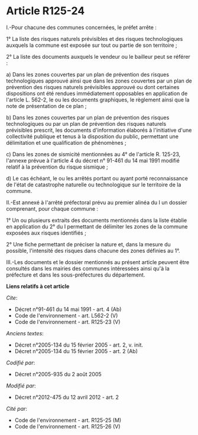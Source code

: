 # Article R125-24

I.-Pour chacune des communes concernées, le préfet arrête : 

1° La liste des risques naturels prévisibles et des risques technologiques auxquels la commune est exposée sur tout ou partie
de son territoire ; 

2° La liste des documents auxquels le vendeur ou le bailleur peut se référer : 

a) Dans les zones couvertes par un plan de prévention des risques technologiques approuvé ainsi que dans les zones couvertes
par un plan de prévention des risques naturels prévisibles approuvé ou dont certaines dispositions ont été rendues
immédiatement opposables en application de l'article L. 562-2, le ou les documents graphiques, le règlement ainsi que la note
de présentation de ce plan ; 

b) Dans les zones couvertes par un plan de prévention des risques technologiques ou par un plan de prévention des risques
naturels prévisibles prescrit, les documents d'information élaborés à l'initiative d'une collectivité publique et tenus à la
disposition du public, permettant une délimitation et une qualification de phénomènes ; 

c) Dans les zones de sismicité mentionnées au 4° de l'article R. 125-23, l'annexe prévue à l'article 4 du décret n° 91-461 du
14 mai 1991 modifié relatif à la prévention du risque sismique ; 

d) Le cas échéant, le ou les arrêtés portant ou ayant porté reconnaissance de l'état de catastrophe naturelle ou
technologique sur le territoire de la commune. 

II.-Est annexé à l'arrêté préfectoral prévu au premier alinéa du I un dossier comprenant, pour chaque commune : 

1° Un ou plusieurs extraits des documents mentionnés dans la liste établie en application du 2° du I permettant de délimiter
les zones de la commune exposées aux risques identifiés ; 

2° Une fiche permettant de préciser la nature et, dans la mesure du possible, l'intensité des risques dans chacune des zones
définies au 1°. 

III.-Les documents et le dossier mentionnés au présent article peuvent être consultés dans les mairies des communes
intéressées ainsi qu'à la préfecture et dans les sous-préfectures du département.

**Liens relatifs à cet article**

_Cite_:

  - Décret n°91-461 du 14 mai 1991 - art. 4 (Ab)
  - Code de l'environnement - art. L562-2 (V)
  - Code de l'environnement - art. R125-23 (V)

_Anciens textes_:

  - Décret n°2005-134 du 15 février 2005 - art. 2, v. init.
  - Décret n°2005-134 du 15 février 2005 - art. 2 (Ab)

_Codifié par_:

  - Décret n°2005-935 du 2 août 2005

_Modifié par_:

  - Décret n°2012-475 du 12 avril 2012 - art. 2

_Cité par_:

  - Code de l'environnement - art. R125-25 (M)
  - Code de l'environnement - art. R125-26 (V)
